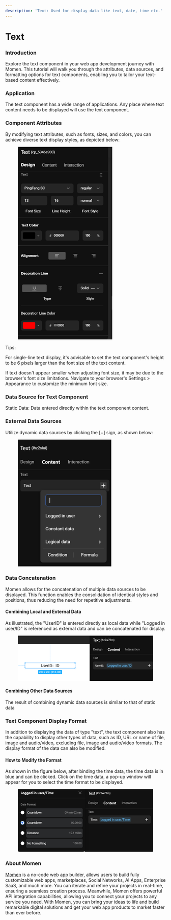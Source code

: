 ```yaml
---
description: 'Text: Used for display data like text, date, time etc.'
---
```


# Text

### Introduction

Explore the text component in your web app development journey with Momen. This tutorial will walk you through the attributes, data sources, and formatting options for text components, enabling you to tailor your text-based content effectively.

### Application

The text component has a wide range of applications. Any place where text content needs to be displayed will use the text component.

### Component Attributes

By modifying text attributes, such as fonts, sizes, and colors, you can achieve diverse text display styles, as depicted below:

<figure><img src="../.gitbook/assets/1 (10).1.png" alt="Modify text attributes in a no-code tool" width="296"><figcaption></figcaption></figure>

Tips:

For single-line text display, it's advisable to set the text component's height to be 6 pixels larger than the font size of the text content.

If text doesn't appear smaller when adjusting font size, it may be due to the browser's font size limitations. Navigate to your browser's Settings > Appearance to customize the minimum font size.

### Data Source for Text Component

Static Data: Data entered directly within the text component content.

### External Data Sources

Utilize dynamic data sources by clicking the \[+] sign, as shown below:

<figure><img src="../.gitbook/assets/2 (45).png" alt="Utilize external data source in a no-code tool" width="293"><figcaption></figcaption></figure>

### Data Concatenation

Momen allows for the concatenation of multiple data sources to be displayed. This function enables the consolidation of identical styles and positions, thus reducing the need for repetitive adjustments.

#### Combining Local and External Data

As illustrated, the "UserID" is entered directly as local data while "Logged in user/ID" is referenced as external data and can be concatenated for display.



<figure><img src="../.gitbook/assets/3 (44).png" alt="Combining data in a no-code tool" width="563"><figcaption></figcaption></figure>

#### Combining Other Data Sources

The result of combining dynamic data sources is similar to that of static data

### Text Component Display Format

In addition to displaying the data of type "text", the text component also has the capability to display other types of data, such as ID, URL or name of file, image and audio/video, excluding file, image and audio/video formats. The display format of the data can also be modified.

#### How to Modify the Format

As shown in the figure below, after binding the time data, the time data is in blue and can be clicked. Click on the time data, a pop-up window will appear for you to select the time format to be displayed.

<figure><img src="../.gitbook/assets/4 (4).1.png" alt="Modify text format in a no-code tool" width="563"><figcaption></figcaption></figure>



### About Momen

[Momen](https://momen.app/?channel=blog-about) is a no-code web app builder, allows users to build fully customizable web apps, marketplaces, Social Networks, AI Apps, Enterprise SaaS, and much more. You can iterate and refine your projects in real-time, ensuring a seamless creation process. Meanwhile, Momen offers powerful API integration capabilities, allowing you to connect your projects to any service you need. With Momen, you can bring your ideas to life and build remarkable digital solutions and get your web app products to market faster than ever before.
